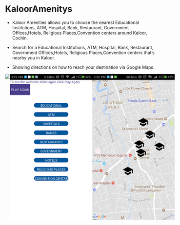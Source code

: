 # KaloorAmenitys


* Kaloor Amenities allows you to choose the nearest  Educational Institutions, ATM, Hospital, Bank, Restaurant, Government Offices,Hotels, Religious Places,Convention 
 centers around Kaloor, Cochin.

* Search for a Educational Institutions, ATM, Hospital, Bank, Restaurant, Government Offices,Hotels, Religious Places,Convention
centers that’s nearby you in Kaloor.

* Showing directions on how to reach your destination via Google Maps.



<div style="display:flex;">

<img src="https:https://github.com/ajaygosh102/KaloorAmenitys/blob/master/Screenshot_2018-02-06-15-12-20-036_com.example.user.mapdemo1.png" width="270">



<img src="https://github.com/ajaygosh102/KaloorAmenitys/blob/master/Screenshot_2018-02-06-15-19-34-211_com.example.user.mapdemo1.png" width="270">




<img src="https://github.com/ajaygosh102/KaloorAmenitys/blob/master/Screenshot_2018-02-06-15-20-47-245_com.example.user.mapdemo1.png" width="270">



</div>






